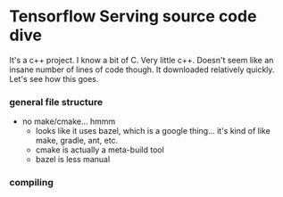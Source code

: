 # Tensorflow Serving source code dive

It's a c++ project. I know a bit of C. Very little c++. Doesn't seem like an insane number of lines of code though. It downloaded relatively quickly. Let's see how this goes.

### general file structure

- no make/cmake... hmmm
    - looks like it uses bazel, which is a google thing... it's kind of like make, gradle, ant, etc.
    - cmake is actually a meta-build tool
    - bazel is less manual

### compiling